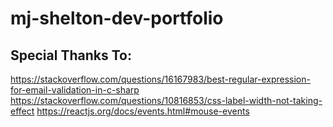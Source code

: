 # mj-shelton-dev-portfolio


## Special Thanks To:
https://stackoverflow.com/questions/16167983/best-regular-expression-for-email-validation-in-c-sharp
https://stackoverflow.com/questions/10816853/css-label-width-not-taking-effect
https://reactjs.org/docs/events.html#mouse-events